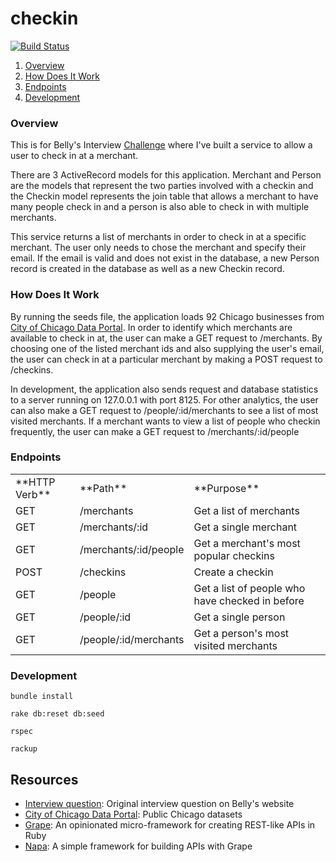 # checkin

[![Build Status](https://travis-ci.org/ssapra/checkin.svg)](https://travis-ci.org/ssapra/checkin)

1. [Overview](#overview)
2. [How Does It Work](#how-does-it-work)
3. [Endpoints](#endpoints)
4. [Development](#development)

### Overview

This is for Belly's Interview [Challenge](https://tech.bellycard.com/join/) where I've built a service to allow a user to check in at a merchant.

There are 3 ActiveRecord models for this application. Merchant and Person are the models that represent the two parties involved with a checkin and the Checkin model represents the join table that allows a merchant to have many people check in and a person is also able to check in with multiple merchants.

This service returns a list of merchants in order to check in at a specific merchant. The user only needs to chose the merchant and specify their email. If the email is valid and does not exist in the database, a new Person record is created in the database as well as a new Checkin record.

### How Does It Work

By running the seeds file, the application loads 92 Chicago businesses from [City of Chicago Data Portal](https://data.cityofchicago.org/Health-Human-Services/Food-Inspections/4ijn-s7e5). In order to identify which merchants are available to check in at, the user can make a GET request to /merchants. By choosing one of the listed merchant ids and also supplying the user's email, the user can check in at a particular merchant by making a POST request to /checkins.

In development, the application also sends request and database statistics to a server running on 127.0.0.1 with port 8125. For other analytics, the user can also make a GET request to /people/:id/merchants to see a list of most visited merchants. If a merchant wants to view a list of people who checkin frequently, the user can make a GET request to /merchants/:id/people

### Endpoints

<table>
<tr>
<td>**HTTP Verb**</td>
<td>**Path**</td>
<td>**Purpose**</td>
</tr>
<tr>
<td>GET</td>
<td>/merchants</td>
<td>Get a list of merchants</td>
</tr>
<tr>
<td>GET</td>
<td>/merchants/:id</td>
<td>Get a single merchant</td>
</tr>
<tr>
<td>GET</td>
<td>/merchants/:id/people</td>
<td>Get a merchant's most popular checkins</td>
</tr>
<tr>
<td>POST</td>
<td>/checkins</td>
<td>Create a checkin</td>
</tr>
<tr>
<td>GET</td>
<td>/people</td>
<td>Get a list of people who have checked in before</td>
</tr>
<tr>
<td>GET</td>
<td>/people/:id</td>
<td>Get a single person</td>
</tr>
<tr>
<td>GET</td>
<td>/people/:id/merchants</td>
<td>Get a person's most visited merchants</td>
</tr>
</table>


### Development

```
bundle install

rake db:reset db:seed

rspec

rackup
```

## Resources

* [Interview question](https://tech.bellycard.com/join/): Original interview question on Belly's website
* [City of Chicago Data Portal](https://data.cityofchicago.org/Health-Human-Services/Food-Inspections/4ijn-s7e5): Public Chicago datasets
* [Grape](http://intridea.github.io/grape/): An opinionated micro-framework for creating REST-like APIs in Ruby
* [Napa](https://github.com/bellycard/napa): A simple framework for building APIs with Grape
